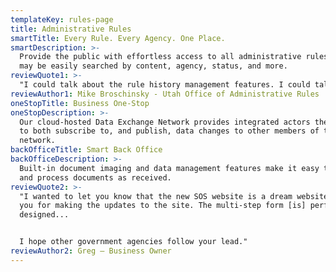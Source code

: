 ```yaml
---
templateKey: rules-page
title: Administrative Rules
smartTitle: Every Rule. Every Agency. One Place.
smartDescription: >-
  Provide the public with effortless access to all administrative rules. Rules
  may be easily searched by content, agency, status, and more.
reviewQuote1: >-
  "I could talk about the rule history management features. I could talk about the automation. But the two things that are the most important to us? The ability to use any modern browser with the system, and confidence in Tecuity's ability to develop, support, and maintain."
reviewAuthor1: Mike Broschinsky - Utah Office of Administrative Rules
oneStopTitle: Business One-Stop
oneStopDescription: >-
  Our cloud-hosted Data Exchange Network provides integrated actors the ability
  to both subscribe to, and publish, data changes to other members of the
  network.
backOfficeTitle: Smart Back Office
backOfficeDescription: >-
  Built-in document imaging and data management features make it easy to review
  and process documents as received.
reviewQuote2: >-
  "I wanted to let you know that the new SOS website is a dream website. Thank
  you for making the updates to the site. The multi-step form [is] perfectly
  designed...


  I hope other government agencies follow your lead."
reviewAuthor2: Greg — Business Owner
---
```

